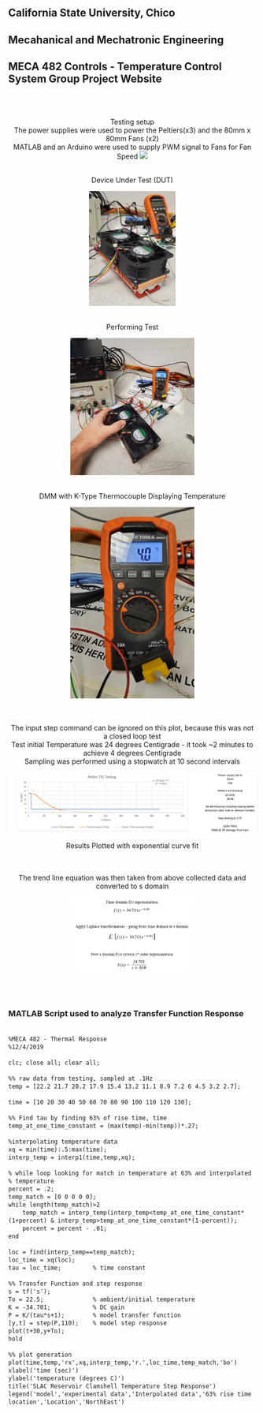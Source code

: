 
<!--
  /*
   * webpage url
   * https://mechaengbryan.github.io/MECA482-Temp_Control_Project/
   */
-->

## California State University, Chico
## Mecahanical and Mechatronic Engineering
## MECA 482 Controls - Temperature Control System Group Project Website

<br/>
<br/>
<p align="center">
Testing setup
<br/>
The power supplies were used to power the Peltiers(x3) and the 80mm x 80mm Fans (x2)
<br/>
MATLAB and an Arduino were used to supply PWM signal to Fans for Fan Speed
<img src="Full_Setup.jpg" width="800" />

<br/>
<br/>
<p align="center">
Device Under Test (DUT)
</p>
<p align="center">
<img src="ClamShell.jpg" width="35%" />

<br/>
<br/>
<p align="center">
Performing Test
</p>
<p align="center">
<img src="Testing.jpg" width="50%" />

<br/>
<br/>
<p align="center">
DMM with K-Type Thermocouple Displaying Temperature
</p>
<p align="center">
<img src="Temperature.jpg" width="50%" />

<br/>
<br/>
<p align="center">
<br/>
The input step command can be ignored on this plot, because this was not a closed loop test
<br/>
Test initial Temperature was 24 degrees Centigrade - it took ~2 minutes to achieve 4 degrees Centigrade
<br/>
Sampling was performed using a stopwatch at 10 second intervals
</p>
<p align="center">
<img src="TEC_Testing.png" width="800" />
<p align="center">
Results Plotted with exponential curve fit

<br/>
<br/>
<br/>

<p align="center">
The trend line equation was then taken from above collected data and converted to s domain
</p>
<p align="center">
<img src="Equations.png" width="50%" />
<p align="center">

<br/>
<br/>


### MATLAB Script used to analyze Transfer Function Response
```

%MECA 482 - Thermal Response
%12/4/2019

clc; close all; clear all;

%% raw data from testing, sampled at .1Hz
temp = [22.2 21.7 20.2 17.9 15.4 13.2 11.1 8.9 7.2 6 4.5 3.2 2.7];

time = [10 20 30 40 50 60 70 80 90 100 110 120 130];

%% Find tau by finding 63% of rise time, time
temp_at_one_time_constant = (max(temp)-min(temp))*.27;

%interpolating temperature data
xq = min(time):.5:max(time);
interp_temp = interp1(time,temp,xq);

% while loop looking for match in temperature at 63% and interpolated
% temperature
percent = .2;
temp_match = [0 0 0 0 0];
while length(temp_match)>2
    temp_match = interp_temp(interp_temp<temp_at_one_time_constant*(1+percent) & interp_temp>temp_at_one_time_constant*(1-percent));
    percent = percent - .01;
end

loc = find(interp_temp==temp_match);
loc_time = xq(loc);
tau = loc_time;         % time constant

%% Transfer Function and step response
s = tf('s');
To = 22.5;              % ambient/initial temperature
K = -34.701;            % DC gain
P = K/(tau*s+1);        % model transfer function
[y,t] = step(P,110);    % model step response
plot(t+30,y+To);
hold

%% plot generation
plot(time,temp,'rx',xq,interp_temp,'r.',loc_time,temp_match,'bo')
xlabel('time (sec)')
ylabel('temperature (degrees C)')
title('SLAC Reservoir Clamshell Temperature Step Response')
legend('model','experimental data','Interpolated data','63% rise time location','Location','NorthEast')


```

<!--
```markdown
Syntax highlighted code block

# Header 1
## Header 2
### Header 3

- Bulleted
- List

1. Numbered
2. List

**Bold** and _Italic_ and `Code` text

[Link](url) and ![Image](src)
```

```
- this is a test
```

For more details see [GitHub Flavored Markdown](https://guides.github.com/features/mastering-markdown/).

### Jekyll Themes

Your Pages site will use the layout and styles from the Jekyll theme you have selected in your [repository settings](https://github.com/MechaEngBryan/MECA482-Temp_Control_Project/settings). The name of this theme is saved in the Jekyll `_config.yml` configuration file.

### Support or Contact

Having trouble with Pages? Check out our [documentation](https://help.github.com/categories/github-pages-basics/) or [contact support](https://github.com/contact) and we’ll help you sort it out.
-->
